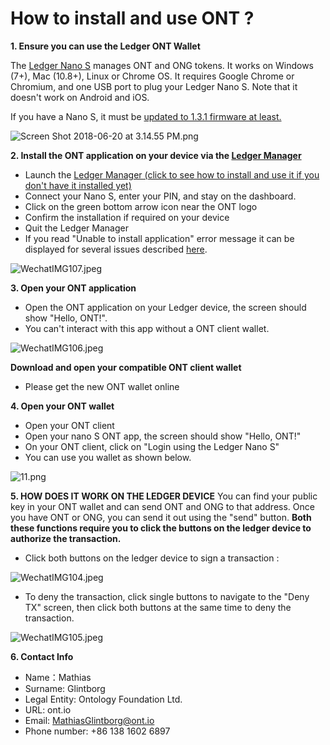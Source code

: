 # How to install and use ONT ?

**1. Ensure you can use the Ledger ONT Wallet**

The [Ledger Nano S](https://www.ledgerwallet.com/products/ledger-nano-s) manages ONT and ONG tokens. It works on Windows (7+), Mac (10.8+), Linux or Chrome OS. It requires Google Chrome or Chromium, and one USB port to plug your Ledger Nano S. Note that it doesn't work on Android and iOS.

If you have a Nano S, it must be [updated to 1.3.1 firmware at least.](https://support.ledgerwallet.com/hc/en-us/articles/115005165409-How-can-I-update-my-Nano-S-)

![Screen Shot 2018-06-20 at 3.14.55 PM.png](https://upload-images.jianshu.io/upload_images/150344-27a5d7fb9d561131.png?imageMogr2/auto-orient/strip%7CimageView2/2/w/1240)

**2. Install the ONT application on your device via the [Ledger Manager](https://www.ledgerwallet.com/apps/manager)**
*   Launch the [Ledger Manager (click to see how to install and use it if you don't have it installed yet)](https://support.ledgerwallet.com/hc/en-us/articles/115005173209)
* Connect your Nano S, enter your PIN, and stay on the dashboard.
* Click on the green bottom arrow icon near the ONT logo
* Confirm the installation if required on your device
* Quit the Ledger Manager
* If you read "Unable to install application" error message it can be displayed for several issues described [here](https://support.ledgerwallet.com/hc/en-us/articles/115005171425-Unable-to-install-application).

![WechatIMG107.jpeg](https://upload-images.jianshu.io/upload_images/150344-1d336f0e3789c8fd.jpeg?imageMogr2/auto-orient/strip%7CimageView2/2/w/1240)


**3. Open your ONT application**
* Open the ONT application on your Ledger device, the screen should show "Hello, ONT!".
* You can't interact with this app without a ONT client wallet.

![WechatIMG106.jpeg](https://s1.ax1x.com/2018/07/27/PUZltA.jpg)


**Download and open your compatible ONT client wallet**
* Please get the new ONT wallet online

**4. Open your ONT wallet** 
* Open your ONT client
* Open your nano S ONT app, the screen should show "Hello, ONT!"
* On your ONT client, click on "Login using the Ledger Nano S"
* You can use you wallet as shown below.

![11.png](https://s1.ax1x.com/2018/07/27/PUZltA.jpg)


**5. HOW DOES IT WORK ON THE LEDGER DEVICE**
You can find your public key in your ONT wallet and can send ONT and ONG to that address.
Once you have ONT or ONG, you can send it out using the "send" button.
**Both these functions require you to click the buttons on the ledger device to authorize the transaction.**              
* Click both buttons on the ledger device to sign a transaction :

![WechatIMG104.jpeg](https://upload-images.jianshu.io/upload_images/150344-d978675f70c97a25.jpeg?imageMogr2/auto-orient/strip%7CimageView2/2/w/1240)

* To deny the transaction, click single buttons to navigate to the "Deny TX" screen, then click both buttons at the same time to deny the transaction.

![WechatIMG105.jpeg](https://upload-images.jianshu.io/upload_images/150344-4f9bd4e25b9d1d45.jpeg?imageMogr2/auto-orient/strip%7CimageView2/2/w/1240)

**6. Contact Info**
* Name：Mathias
* Surname: Glintborg
* Legal Entity: Ontology Foundation Ltd.
* URL: ont.io
* Email: MathiasGlintborg@ont.io
* Phone number: +86 138 1602 6897
